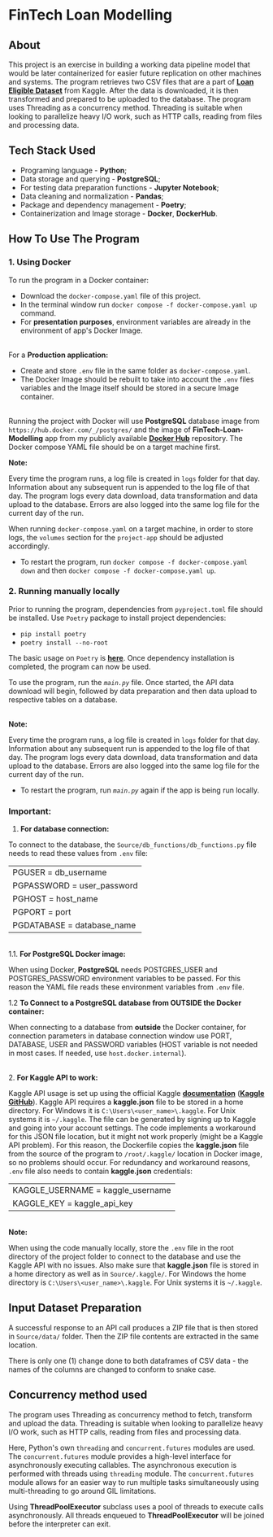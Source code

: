 # FinTech Loan Modelling


## About

This project is an exercise in building a working data pipeline model that would be later containerized for easier future replication on other machines and systems. The program retrieves two CSV files that are a part of **[Loan Eligible Dataset](https://www.kaggle.com/datasets/vikasukani/loan-eligible-dataset)** from Kaggle. After the data is downloaded, it is then transformed and prepared to be uploaded to the database. The program uses Threading as a concurrency method. Threading is suitable when looking to parallelize heavy I/O work, such as HTTP calls, reading from files and processing data.


## Tech Stack Used

* Programing language - **Python**;
* Data storage and querying - **PostgreSQL**;
* For testing data preparation functions - **Jupyter Notebook**;
* Data cleaning and normalization - **Pandas**;
* Package and dependency management - **Poetry**;
* Containerization and Image storage - **Docker**, **DockerHub**.


## How To Use The Program

### 1. Using Docker

To run the program in a Docker container:
- Download the `docker-compose.yaml` file of this project.
- In the terminal window run `docker compose -f docker-compose.yaml up` command.
- For **presentation purposes**, environment variables are already in the environment of app's Docker Image.

\
For a **Production application:**
- Create and store `.env` file in the same folder as `docker-compose.yaml`.
- The Docker Image should be rebuilt to take into account the `.env` files variables and the Image itself should be stored in a secure Image container.

\
Running the project with Docker will use **PostgreSQL** database image from `https://hub.docker.com/_/postgres/` and the image of **FinTech-Loan-Modelling** app from my publicly available **[Docker Hub](https://hub.docker.com/repository/docker/notexists/kaggle-data-download-app/general)** repository.
The Docker compose YAML file should be on a target machine first.

**Note:**

Every time the program runs, a log file is created in `logs` folder for that day. Information about any subsequent run is appended to the log file of that day. The program logs every data download, data transformation and data upload to the database. Errors are also logged into the same log file for the current day of the run.


When running `docker-compose.yaml` on a target machine, in order to store logs, the `volumes` section for the `project-app` should be adjusted accordingly.

- To restart the program, run `docker compose -f docker-compose.yaml down` and then `docker compose -f docker-compose.yaml up`.


### 2. Running manually locally

Prior to running the program, dependencies from `pyproject.toml` file should be installed. Use `Poetry` package to install project dependencies:
* `pip install poetry`
* `poetry install --no-root`

The basic usage on `Poetry` is **[here](https://python-poetry.org/docs/basic-usage/#installing-dependencies)**.
Once dependency installation is completed, the program can now be used. 

To use the program, run the _`main.py`_ file. Once started, the API data download will begin, followed by data preparation and then data upload to respective tables on a database.

\
**Note:**

Every time the program runs, a log file is created in `logs` folder for that day. Information about any subsequent run is appended to the log file of that day. The program logs every data download, data transformation and data upload to the database. Errors are also logged into the same log file for the current day of the run.

- To restart the program, run _`main.py`_ again if the app is being run locally.

### **Important:**

1. **For database connection:**

To connect to the database, the `Source/db_functions/db_functions.py` file needs to read these values from `.env` file:

|                             |
|-----------------------------|
| PGUSER = db_username        | 
| PGPASSWORD = user_password  | 
| PGHOST = host_name          |
| PGPORT = port               |
| PGDATABASE =  database_name |

\
1.1. **For PostgreSQL Docker image:**

When using Docker, **PostgreSQL** needs POSTGRES_USER and POSTGRES_PASSWORD environment variables to be passed. For this reason the YAML file reads these environment variables from `.env` file.

1.2 **To Connect to a PostgreSQL database from OUTSIDE the Docker container:**

When connecting to a database from **outside** the Docker container, for connection parameters in database connection window use PORT, DATABASE, USER and PASSWORD variables (HOST variable is not needed in most cases. If needed, use `host.docker.internal`).

\
2. **For Kaggle API to work:**

Kaggle API usage is set up using the official Kaggle **[documentation](https://www.kaggle.com/docs/api)** (**[Kaggle GitHub](https://github.com/Kaggle/kaggle-api)**). Kaggle API requires a **kaggle.json** file to be stored in a home directory. For Windows it is `C:\Users\<user_name>\.kaggle`. For Unix systems it is `~/.kaggle`. The file can be generated by signing up to Kaggle and going into your account settings. The code implements a workaround for this JSON file location, but it might not work properly (might be a Kaggle API problem). For this reason, the Dockerfile copies the **kaggle.json** file from the source of the program to `/root/.kaggle/` location in Docker image, so no problems should occur. For redundancy and workaround reasons, `.env` file also needs to contain **kaggle.json** credentials:

|                                   |
|-----------------------------------|
| KAGGLE_USERNAME = kaggle_username | 
| KAGGLE_KEY = kaggle_api_key       |

\
**Note:**

When using the code manually locally, store the `.env` file in the root directory of the project folder to connect to the database and use the Kaggle API with no issues. Also make sure that **kaggle.json** file is stored in a home directory as well as in `Source/.kaggle/`. For Windows the home directory is `C:\Users\<user_name>\.kaggle`. For Unix systems it is `~/.kaggle`.


## Input Dataset Preparation

A successful response to an API call produces a ZIP file that is then stored in `Source/data/` folder. Then the ZIP file contents are extracted in the same location.

There is only one (1) change done to both dataframes of CSV data - the names of the columns are changed to conform to snake case.


## Concurrency method used

The program uses Threading as concurrency method to fetch, transform and upload the data. Threading is suitable when looking to parallelize heavy I/O work, such as HTTP calls, reading from files and processing data. 

Here, Python's own `threading` and `concurrent.futures` modules are used. The `concurrent.futures` module provides a high-level interface for asynchronously executing callables. The asynchronous execution is performed with threads using `threading` module.
The `concurrent.futures` module allows for an easier way to run multiple tasks simultaneously using multi-threading to go around GIL limitations.


Using **ThreadPoolExecutor** subclass uses a pool of threads to execute calls asynchronously. All threads enqueued to **ThreadPoolExecutor** will be joined before the interpreter can exit.
